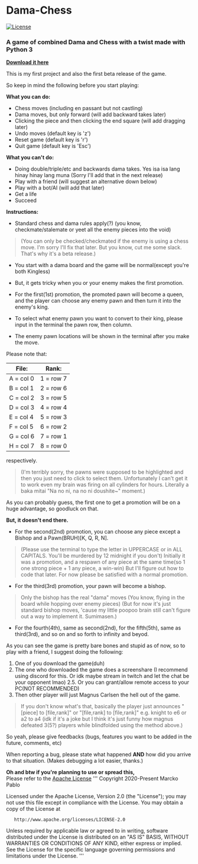 # Dama-Chess
[![License](https://img.shields.io/badge/License-Apache%202.0-blue.svg)](https://opensource.org/licenses/Apache-2.0)
### A game of combined Dama and Chess with a twist made with Python 3
[**Download it here**](https://github.com/marckoxx/Dama-Chess/releases/download/1.0-beta/Dama-Chess.Beta.v1.0.zip) 

This is my first project and also the first beta release of the game.

So keep in mind the following before you start playing:




**What you can do:**

- Chess moves (including en passant but not castling)
- Dama moves, but only forward (will add backward takes later)
- Clicking the piece and then clicking the end square (will add dragging later)
- Undo moves (default key is 'z')
- Reset game (default key is 'r')
- Quit game (default key is 'Esc')

**What you can't do:**

- Doing double/triple/etc and backwards dama takes. Yes isa isa lang hinay hinay lang muna (Sorry I'll add that in the next release)
- Play with a friend (will suggest an alternative down below)
- Play with a bot/AI (will add that later)
- Get a life
- Succeed



**Instructions:**

- Standard chess and dama rules apply(?) (you know, checkmate/stalemate or yeet all the enemy pieces into the void)
> (You can only be checked/checkmated if the enemy is using a chess move. I'm sorry I'll fix that later. But you know, cut me some slack. That's why it's a beta release.)
- You start with a dama board and the game will be normal(except you're both Kingless)
- But, it gets tricky when you or your enemy makes the first promotion.



- For the first(1st) promotion, the promoted pawn will become a queen, and the player can choose any enemy pawn and then turn it into the enemy's king.
- To select what enemy pawn you want to convert to their king, please input in the terminal the pawn row, then column.
- The enemy pawn locations will be shown in the terminal after you make the move.


Please note that:

| File:         | Rank:         |
| ------------- | ------------- |
| A = col 0     | 1 = row 7     |
| B = col 1     | 2 = row 6     |
| C = col 2     | 3 = row 5     |
| D = col 3     | 4 = row 4     |
| E = col 4     | 5 = row 3     |
| F = col 5     | 6 = row 2     |
| G = col 6     | 7 = row 1     |
| H = col 7     | 8 = row 0     |

respectively.


> (I'm terribly sorry, the pawns were supposed to be highlighted and then you just need to click to select them. 
> Unfortunately I can't get it to work even my brain was firing on all cylinders for hours.
> Literally a baka mitai "Na no ni, na no ni doushite~" moment.)

As you can probably guess, the first one to get a promotion will be on a huge advantage, so goodluck on that.



**But, it doesn't end there.**



- For the second(2nd) promotion, you can choose any piece except a Bishop and a Pawn(BRUH)[K, Q, R, N].
> (Please use the terminal to type the letter in UPPERCASE or in ALL CAPITALS. You'll be murdered by 12 midnight if you don't)
> Initially it was a promotion, and a respawn of any piece at the same time(so 1 one strong piece + 1 any piece, a win-win)
> But I'll figure out how to code that later. For now please be satisfied with a normal promotion.


- For the third(3rd) promotion, your pawn will become a bishop.
> Only the bishop has the real "dama" moves (You know, flying in the board while hopping over enemy pieces)
> (But for now it's just standard bishop moves, 'cause my little poopoo brain still can't figure out a way to implement it. Sumimasen.)


- For the fourth(4th), same as second(2nd), for the fifth(5th), same as third(3rd), and so on and so forth to infinity and beyod.



As you can see the game is pretty bare bones and stupid as of now, so to play with a friend, I suggest doing the following:
1. One of you download the game(duh)
2. The one who downloaded the game does a screenshare (I recommend using discord for this. Or idk maybe stream in twitch and let the chat be your opponent lmao)
2.5. Or you can grant/allow remote access to your PC(NOT RECOMMENDED)
3. Then other player will just Magnus Carlsen the hell out of the game. 
> If you don't know what's that, basically the player just announces "[piece] to [file,rank]" or "[file,rank] to [file,rank]" e.g. knight to e6 or a2 to a4
> (idk if it's a joke but I think it's just funny how magnus defeated 3(5?) players while blindfolded using the method above.)



So yeah, please give feedbacks (bugs, features you want to be added in the future, comments, etc)

When reporting a bug, please state what happened **AND** how did you arrive to that situation. (Makes debugging a lot easier, thanks.)



**Oh and btw if you're planning to use or spread this,** </br>
Please refer to the [Apache License](./LICENSE)
'''
Copyright 2020-Present Marcko Pablo

   Licensed under the Apache License, Version 2.0 (the "License");
   you may not use this file except in compliance with the License.
   You may obtain a copy of the License at

       http://www.apache.org/licenses/LICENSE-2.0

   Unless required by applicable law or agreed to in writing, software
   distributed under the License is distributed on an "AS IS" BASIS,
   WITHOUT WARRANTIES OR CONDITIONS OF ANY KIND, either express or implied.
   See the License for the specific language governing permissions and
   limitations under the License.
'''
